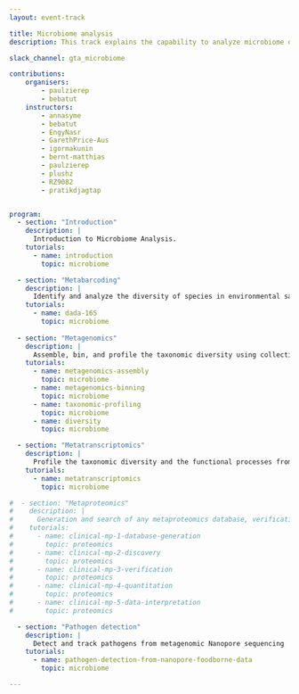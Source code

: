 ```yaml
---
layout: event-track

title: Microbiome analysis
description: This track explains the capability to analyze microbiome data using Galaxy, covering essential tasks such as amplicon analysis and its visualization. It progresses to more advanced topics, including assembly and binning - the requirements for reconstructing Metagenome-Assembled Genomes (MAGs) from microbiome samples, and finally extends to complex analyses like metatranscriptome studies and pathogen detection. Start with the tutorial at your own pace. If you need support contact us via the Slack Channel [#gta_microbiome](https://gtnsmrgsbord.slack.com/archives/C07NA7FSGR4). Please note that the tutorials of this track where all tested successfully on useGalaxy.eu, therefore it is recommended to run all tools on this server !

slack_channel: gta_microbiome

contributions:
    organisers:
        - paulzierep
        - bebatut
    instructors:
        - annasyme
        - bebatut
        - EngyNasr
        - GarethPrice-Aus
        - igormakunin
        - bernt-matthias
        - paulzierep
        - plushz
        - RZ9082
        - pratikdjagtap


program:
  - section: "Introduction" 
    description: |
      Introduction to Microbiome Analysis. 
    tutorials:
      - name: introduction
        topic: microbiome

  - section: "Metabarcoding" 
    description: |
      Identify and analyze the diversity of species in environmental samples by amplifying and sequencing specific genetic markers
    tutorials:
      - name: dada-16S
        topic: microbiome
  
  - section: "Metagenomics" 
    description: |
      Assemble, bin, and profile the taxonomic diversity using collective DNA from environmental samples
    tutorials:  
      - name: metagenomics-assembly
        topic: microbiome
      - name: metagenomics-binning
        topic: microbiome
      - name: taxonomic-profiling
        topic: microbiome
      - name: diversity
        topic: microbiome

  - section: "Metatranscriptomics" 
    description: |
      Profile the taxonomic diversity and the functional processes from collective RNA from environmental samples
    tutorials: 
      - name: metatranscriptomics
        topic: microbiome

#  - section: "Metaproteomics" 
#    description: |
#      Generation and search of any metaproteomics database, verification and quantification of the proteins/peptides, statistical analysis of the quantified peptides
#    tutorials:
#      - name: clinical-mp-1-database-generation
#        topic: proteomics
#      - name: clinical-mp-2-discovery
#        topic: proteomics
#      - name: clinical-mp-3-verification
#        topic: proteomics
#      - name: clinical-mp-4-quantitation
#        topic: proteomics
#      - name: clinical-mp-5-data-interpretation
#        topic: proteomics

  - section: "Pathogen detection" 
    description: |
      Detect and track pathogens from metagenomic Nanopore sequencing
    tutorials: 
      - name: pathogen-detection-from-nanopore-foodborne-data
        topic: microbiome

---
```


